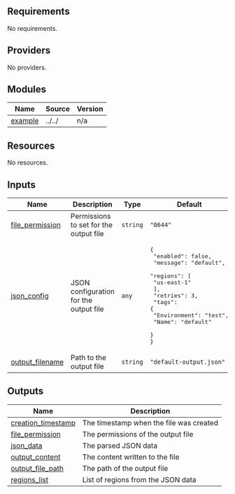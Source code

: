 ## Requirements

No requirements.

## Providers

No providers.

## Modules

| Name | Source | Version |
|------|--------|---------|
| <a name="module_example"></a> [example](#module\_example) | ../../ | n/a |

## Resources

No resources.

## Inputs

| Name | Description | Type | Default | Required |
|------|-------------|------|---------|:--------:|
| <a name="input_file_permission"></a> [file\_permission](#input\_file\_permission) | Permissions to set for the output file | `string` | `"0644"` | no |
| <a name="input_json_config"></a> [json\_config](#input\_json\_config) | JSON configuration for the output file | `any` | <pre>{<br/>  "enabled": false,<br/>  "message": "default",<br/>  "regions": [<br/>    "us-east-1"<br/>  ],<br/>  "retries": 3,<br/>  "tags": {<br/>    "Environment": "test",<br/>    "Name": "default"<br/>  }<br/>}</pre> | no |
| <a name="input_output_filename"></a> [output\_filename](#input\_output\_filename) | Path to the output file | `string` | `"default-output.json"` | no |

## Outputs

| Name | Description |
|------|-------------|
| <a name="output_creation_timestamp"></a> [creation\_timestamp](#output\_creation\_timestamp) | The timestamp when the file was created |
| <a name="output_file_permission"></a> [file\_permission](#output\_file\_permission) | The permissions of the output file |
| <a name="output_json_data"></a> [json\_data](#output\_json\_data) | The parsed JSON data |
| <a name="output_output_content"></a> [output\_content](#output\_output\_content) | The content written to the file |
| <a name="output_output_file_path"></a> [output\_file\_path](#output\_output\_file\_path) | The path of the output file |
| <a name="output_regions_list"></a> [regions\_list](#output\_regions\_list) | List of regions from the JSON data |

